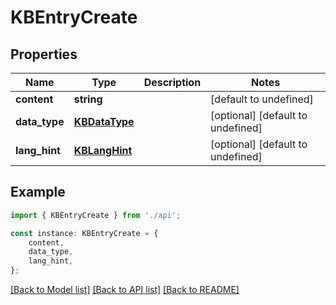 # KBEntryCreate


## Properties

Name | Type | Description | Notes
------------ | ------------- | ------------- | -------------
**content** | **string** |  | [default to undefined]
**data_type** | [**KBDataType**](KBDataType.md) |  | [optional] [default to undefined]
**lang_hint** | [**KBLangHint**](KBLangHint.md) |  | [optional] [default to undefined]

## Example

```typescript
import { KBEntryCreate } from './api';

const instance: KBEntryCreate = {
    content,
    data_type,
    lang_hint,
};
```

[[Back to Model list]](../README.md#documentation-for-models) [[Back to API list]](../README.md#documentation-for-api-endpoints) [[Back to README]](../README.md)
